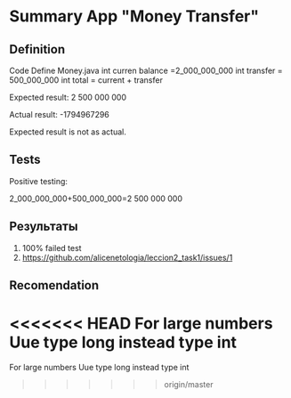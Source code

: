# Summary App "Money Transfer"

## Definition

Code Define Money.java
int curren balance =2_000_000_000
int transfer = 500_000_000
int total = current + transfer

Expected result: 2 500 000 000

Actual result: -1794967296

Expected result is not as actual. 


## Tests

Positive testing:

2_000_000_000+500_000_000=2 500 000 000

## Результаты

1. 100% failed test
2. https://github.com/alicenetologia/leccion2_task1/issues/1


## Recomendation

<<<<<<< HEAD
For large numbers Uue type long instead type int 
=======
For large numbers Uue type long instead type int 
>>>>>>> origin/master
